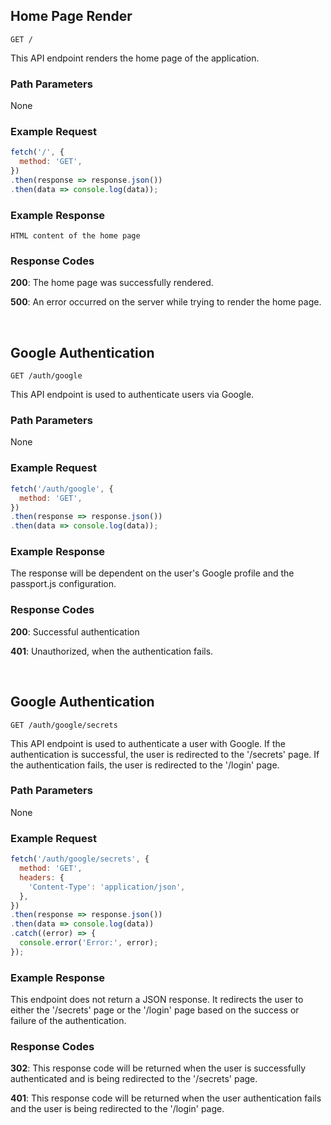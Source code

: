 ## Home Page Render

```
GET /
```

This API endpoint renders the home page of the application.

### Path Parameters

None

### Example Request

```javascript
fetch('/', {
  method: 'GET',
})
.then(response => response.json())
.then(data => console.log(data));
```

### Example Response

```
HTML content of the home page
```

### Response Codes

**200**: The home page was successfully rendered.

**500**: An error occurred on the server while trying to render the home page.

<br />

## Google Authentication

```
GET /auth/google
```

This API endpoint is used to authenticate users via Google.

### Path Parameters

None

### Example Request

```javascript
fetch('/auth/google', {
  method: 'GET',
})
.then(response => response.json())
.then(data => console.log(data));
```

### Example Response

The response will be dependent on the user's Google profile and the passport.js configuration. 

### Response Codes

**200**: Successful authentication

**401**: Unauthorized, when the authentication fails.

<br />

## Google Authentication

```
GET /auth/google/secrets
```

This API endpoint is used to authenticate a user with Google. If the authentication is successful, the user is redirected to the '/secrets' page. If the authentication fails, the user is redirected to the '/login' page.

### Path Parameters

None

### Example Request

```javascript
fetch('/auth/google/secrets', {
  method: 'GET',
  headers: {
    'Content-Type': 'application/json',
  },
})
.then(response => response.json())
.then(data => console.log(data))
.catch((error) => {
  console.error('Error:', error);
});
```

### Example Response

This endpoint does not return a JSON response. It redirects the user to either the '/secrets' page or the '/login' page based on the success or failure of the authentication.

### Response Codes

**302**: This response code will be returned when the user is successfully authenticated and is being redirected to the '/secrets' page.

**401**: This response code will be returned when the user authentication fails and the user is being redirected to the '/login' page.

<br />

